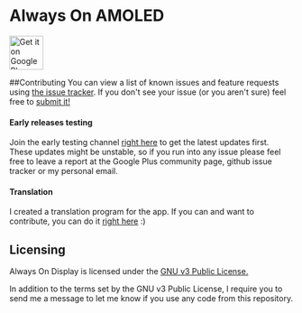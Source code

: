 # Always On AMOLED 

<a href="https://play.google.com/store/apps/details?id=com.tomerrosenfeld.tweaksforgo">
    <img alt="Get it on Google Play"
        height="60"
        src="https://play.google.com/intl/en_us/badges/images/generic/en-play-badge.png" />
</a>


##Contributing
You can view a list of known issues and feature requests using [the issue tracker](
https://github.com/rosenpin/AlwaysOnDisplayAmoled/issues). If you don't see your issue (or you
aren't sure) feel free to [submit it!](https://github.com/rosenpin/AlwaysOnDisplayAmoled/issues/new)

#### Early releases testing
Join the early testing channel [right here](https://play.google.com/apps/testing/com.tomer.alwayson) to get the latest updates first. These updates might be unstable, so if you run into any issue please feel free to leave a report at the Google Plus community page, github issue tracker or my personal email.

#### Translation
I created a translation program for the app.
If you can and want to contribute, you can do it [right here](https://crowdin.com/project/always-on-amoled) :)


## Licensing
Always On Display is licensed under the [GNU v3 Public License.](LICENSE)

In addition to the terms set by the GNU v3 Public License, I require you to send me a message to let me know if you use
any code from this repository.

